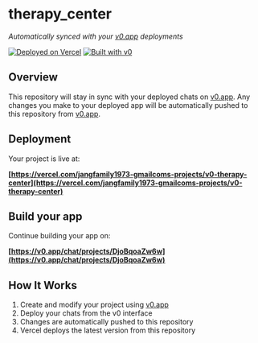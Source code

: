 # therapy_center

*Automatically synced with your [v0.app](https://v0.app) deployments*

[![Deployed on Vercel](https://img.shields.io/badge/Deployed%20on-Vercel-black?style=for-the-badge&logo=vercel)](https://vercel.com/jangfamily1973-gmailcoms-projects/v0-therapy-center)
[![Built with v0](https://img.shields.io/badge/Built%20with-v0.app-black?style=for-the-badge)](https://v0.app/chat/projects/DjoBqoaZw6w)

## Overview

This repository will stay in sync with your deployed chats on [v0.app](https://v0.app).
Any changes you make to your deployed app will be automatically pushed to this repository from [v0.app](https://v0.app).

## Deployment

Your project is live at:

**[https://vercel.com/jangfamily1973-gmailcoms-projects/v0-therapy-center](https://vercel.com/jangfamily1973-gmailcoms-projects/v0-therapy-center)**

## Build your app

Continue building your app on:

**[https://v0.app/chat/projects/DjoBqoaZw6w](https://v0.app/chat/projects/DjoBqoaZw6w)**

## How It Works

1. Create and modify your project using [v0.app](https://v0.app)
2. Deploy your chats from the v0 interface
3. Changes are automatically pushed to this repository
4. Vercel deploys the latest version from this repository
